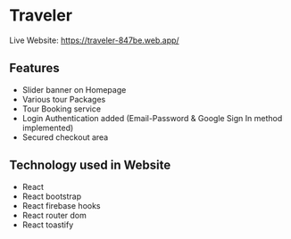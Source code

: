# Traveler

Live Website: https://traveler-847be.web.app/

## Features

- Slider banner on Homepage
- Various tour Packages
- Tour Booking service
- Login Authentication added (Email-Password & Google Sign In method implemented)
- Secured checkout area

## Technology used in Website

- React
- React bootstrap
- React firebase hooks
- React router dom
- React toastify
